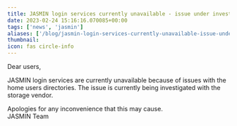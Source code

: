 ```yaml
---
title: JASMIN login services currently unavailable - issue under investigation
date: 2023-02-24 15:16:16.070085+00:00
tags: ['news', 'jasmin']
aliases: ['/blog/jasmin-login-services-currently-unavailable-issue-under-investigation']
thumbnail: 
icon: fas circle-info
---
```


Dear users,  
  
JASMIN login services are currently unavailable because of issues with the home users directories. The issue is currently being investigated with the storage vendor.   
  
Apologies for any inconvenience that this may cause.   
JASMIN Team


